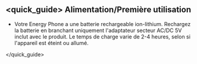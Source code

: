## <quick_guide> Alimentation/Première utilisation

* Votre Energy Phone a une batterie rechargeable ion-lithium. Rechargez la batterie en branchant uniquement l'adaptateur secteur AC/DC 5V inclut avec le produit. Le temps de charge varie de 2-4 heures, selon si l'appareil est éteint ou allumé.

</quick_guide>

